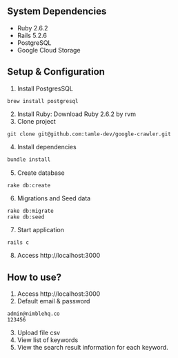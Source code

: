 ## System Dependencies
- Ruby 2.6.2
- Rails 5.2.6
- PostgreSQL
- Google Cloud Storage
## Setup & Configuration
1. Install PostgresSQL
```
brew install postgresql
```
2. Install Ruby: Download Ruby 2.6.2 by rvm
3. Clone project
```
git clone git@github.com:tamle-dev/google-crawler.git
```
4. Install dependencies
```sh
bundle install
```
5. Create database
```
rake db:create
```
6. Migrations and Seed data
```
rake db:migrate
rake db:seed
```
7. Start application
```sh
rails c
```
8. Access http://localhost:3000
## How to use?
1. Access http://localhost:3000
2. Default email & password
```
admin@nimblehq.co
123456
```
3. Upload file csv
4. View list of keywords
5. View the search result information for each keyword.
